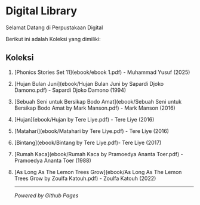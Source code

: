 # Digital Library

Selamat Datang di Perpustakaan Digital 

Berikut ini adalah Koleksi yang dimiliki:
## Koleksi 

1. [Phonics Stories Set 11](ebook/ebook 1.pdf) - Muhammad Yusuf (2025)
2. [Hujan Bulan Juni](ebook/Hujan Bulan Juni by Sapardi Djoko Damono.pdf) - Sapardi Djoko Damono (1994)
3. [Sebuah Seni untuk Bersikap Bodo Amat](ebook/Sebuah Seni untuk Bersikap Bodo Amat by Mark Manson.pdf) - Mark Manson (2016)
4. [Hujan](ebook/Hujan by Tere Liye.pdf) - Tere Liye (2016)
5. [Matahari](ebook/Matahari by Tere Liye.pdf) - Tere Liye (2016)
6. [Bintang](ebook/Bintang by Tere Liye.pdf)- Tere Liye (2017)
7. [Rumah Kaca](ebook/Rumah Kaca by Pramoedya Ananta Toer.pdf) - Pramoedya Ananta Toer (1988)
8. [As Long As The Lemon Trees Grow](ebook/As Long As The Lemon Trees Grow by Zoulfa Katouh.pdf) - Zoulfa Katouh (2022)
   
   ---

   *Powered by Github Pages*
